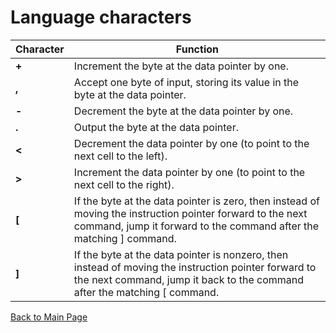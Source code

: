 # Language characters

|Character| Function              |
|---------|-----------------------|
| **+**   |  Increment the byte at the data pointer by one. |
| **,**   |  Accept one byte of input, storing its value in the byte at the data pointer. |
| **-**   |  Decrement the byte at the data pointer by one. |
| **.**   |  Output the byte at the data pointer. |
| **<**   |  Decrement the data pointer by one (to point to the next cell to the left). |
| **>**   | Increment the data pointer by one (to point to the next cell to the right). |
| **[**   |  If the byte at the data pointer is zero, then instead of moving the instruction pointer forward to the next command, jump it forward to the command after the matching ] command. |
| **]**   |  If the byte at the data pointer is nonzero, then instead of moving the instruction pointer forward to the next command, jump it back to the command after the matching [ command. |

[Back to Main Page](../README.md)
